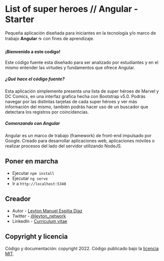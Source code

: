 # List of super heroes // Angular - Starter

Pequeña aplicación diseñada para iniciantes en la tecnología y/o marco de trabajo **Angular** ☕ con fines de aprendizaje.

#### ¡Bienvenido a este codigo!

Este código fuente esta diseñado para ser analizado por estudiantes y en el mismo entender las virtudes y fundamentos que ofrece Angular.

##### ¿Qué hace el código fuente?

Esta aplicación simplemente presenta una lista de super héroes de Marvel y DC Comics, en una interfaz grafica hecha con Bootstrap v5.0. Podrás navegar por las distintas tarjetas de cada super héroes y ver más información del mismo, también podrás hacer uso de un buscador que detectara los registros por coincidencias.

##### Comenzando con Angular

Angular es un marco de trabajo (framework) de front-end impulsado por Google. Creado para desarrollar aplicaciones web, aplicaciones móviles o realizar procesos del lado del servidor utilizando NodeJS.

## Poner en marcha

* Ejecutar `npm install`
* Ejecutar `ng serve`
* Ir a `http://localhost:5340`

## Creador

- Autor - [Leyton Manuel Espitia Diaz](https://github.com/notyel)
- Twitter - [@leyton_network](https://twitter.com/Leyton_Network)
- LinkedIn - [Curriculum vitae](https://www.linkedin.com/in/leyton-manuel-espitia-diaz-5497a33b/)

## Copyright y licencia

Código y documentación: copyright 2022. Código publicado bajo la [licencia MIT](https://github.com/notyel/list-of-superheroes-angular-starter/blob/master/LICENSE).


